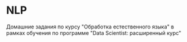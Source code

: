# NLP
Домашние задания по курсу "Обработка естественного языка" в рамках обучения по программе "Data Scientist: расширенный курс"
